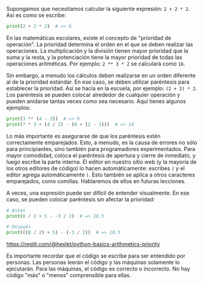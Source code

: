 Supongamos que necesitamos calcular la siguiente expresión: `2 + 2 * 2`. Así es como se escribe:

```python
print(2 + 2 * 2)  # => 6
```

En las matemáticas escolares, existe el concepto de "prioridad de operación". La prioridad determina el orden en el que se deben realizar las operaciones. La multiplicación y la división tienen mayor prioridad que la suma y la resta, y la potenciación tiene la mayor prioridad de todas las operaciones aritméticas. Por ejemplo: `2 ** 3 * 2` se calculará como `16`.

Sin embargo, a menudo los cálculos deben realizarse en un orden diferente al de la prioridad estándar. En ese caso, se deben utilizar paréntesis para establecer la prioridad. Así se hacía en la escuela, por ejemplo: `(2 + 2) * 2`. Los paréntesis se pueden colocar alrededor de cualquier operación y pueden anidarse tantas veces como sea necesario. Aquí tienes algunos ejemplos:

```python
print(3 ** (4 - 2))  # => 9
print(7 * 3 + (4 / 2) - (8 + (2 - 1)))  # => 14
```

Lo más importante es asegurarse de que los paréntesis estén correctamente emparejados. Esto, a menudo, es la causa de errores no sólo para principiantes, sino también para programadores experimentados. Para mayor comodidad, coloca el paréntesis de apertura y cierre de inmediato, y luego escribe la parte interna. El editor en nuestro sitio web (y la mayoría de los otros editores de código) lo hacen automáticamente: escribes `(` y el editor agrega automáticamente `)`. Esto también se aplica a otros caracteres emparejados, como comillas. Hablaremos de ellos en futuras lecciones.

A veces, una expresión puede ser difícil de entender visualmente. En ese caso, se pueden colocar paréntesis sin afectar la prioridad:

```python
# Antes
print(8 / 2 + 5 - -3 / 2)  # => 10.5

# Después
print(((8 / 2) + 5) - (-3 / 2))  # => 10.5
```

https://replit.com/@hexlet/python-basics-arithmetics-priority

Es importante recordar que el código se escribe para ser entendido por personas. Las personas leerán el código y las máquinas solamente lo ejecutarán. Para las máquinas, el código es correcto o incorrecto. No hay código "más" o "menos" comprensible para ellas.

